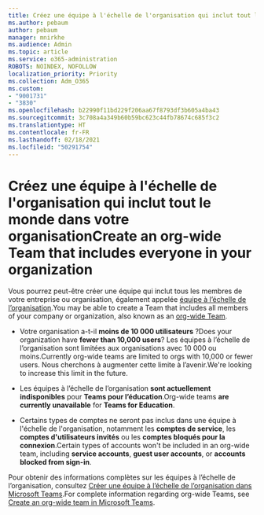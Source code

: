 ```yaml
---
title: Créez une équipe à l'échelle de l'organisation qui inclut tout le monde dans votre organisation
ms.author: pebaum
author: pebaum
manager: mnirkhe
ms.audience: Admin
ms.topic: article
ms.service: o365-administration
ROBOTS: NOINDEX, NOFOLLOW
localization_priority: Priority
ms.collection: Adm_O365
ms.custom:
- "9001731"
- "3830"
ms.openlocfilehash: b22990f11bd229f206aa67f8793df3b605a4ba43
ms.sourcegitcommit: 3c708a4a349b60b59bc623c44fb78674c685f3c2
ms.translationtype: HT
ms.contentlocale: fr-FR
ms.lasthandoff: 02/18/2021
ms.locfileid: "50291754"
---
```

# <a name="create-an-org-wide-team-that-includes-everyone-in-your-organization"></a><span data-ttu-id="d8f19-102">Créez une équipe à l'échelle de l'organisation qui inclut tout le monde dans votre organisation</span><span class="sxs-lookup"><span data-stu-id="d8f19-102">Create an org-wide Team that includes everyone in your organization</span></span>

<span data-ttu-id="d8f19-103">Vous pourrez peut-être créer une équipe qui inclut tous les membres de votre entreprise ou organisation, également appelée [équipe à l’échelle de l’organisation](https://docs.microsoft.com/microsoftteams/create-an-org-wide-team).</span><span class="sxs-lookup"><span data-stu-id="d8f19-103">You may be able to create a Team that includes all members of your company or organization, also known as an [org-wide Team](https://docs.microsoft.com/microsoftteams/create-an-org-wide-team).</span></span>

- <span data-ttu-id="d8f19-104">Votre organisation a-t-il **moins de 10 000 utilisateurs** ?</span><span class="sxs-lookup"><span data-stu-id="d8f19-104">Does your organization have **fewer than 10,000 users**?</span></span> <span data-ttu-id="d8f19-105">Les équipes à l’échelle de l’organisation sont limitées aux organisations avec 10 000 ou moins.</span><span class="sxs-lookup"><span data-stu-id="d8f19-105">Currently org-wide teams are limited to orgs with 10,000 or fewer users.</span></span> <span data-ttu-id="d8f19-106">Nous cherchons à augmenter cette limite à l’avenir.</span><span class="sxs-lookup"><span data-stu-id="d8f19-106">We're looking to increase this limit in the future.</span></span>

- <span data-ttu-id="d8f19-107">Les équipes à l’échelle de l’organisation **sont actuellement indisponibles** pour **Teams pour l’éducation**.</span><span class="sxs-lookup"><span data-stu-id="d8f19-107">Org-wide teams **are currently unavailable** for **Teams for Education**.</span></span>

- <span data-ttu-id="d8f19-108">Certains types de comptes ne seront pas inclus dans une équipe à l'échelle de l'organisation, notamment les **comptes de service**, les **comptes d'utilisateurs invités** ou les **comptes bloqués pour la connexion**.</span><span class="sxs-lookup"><span data-stu-id="d8f19-108">Certain types of accounts won't be included in an org-wide team, including **service accounts**, **guest user accounts**, or **accounts blocked from sign-in**.</span></span>

<span data-ttu-id="d8f19-109">Pour obtenir des informations complètes sur les équipes à l’échelle de l’organisation, consultez [Créer une équipe à l’échelle de l’organisation dans Microsoft Teams](https://docs.microsoft.com/microsoftteams/create-an-org-wide-team).</span><span class="sxs-lookup"><span data-stu-id="d8f19-109">For complete information regarding org-wide Teams, see [Create an org-wide team in Microsoft Teams](https://docs.microsoft.com/microsoftteams/create-an-org-wide-team).</span></span> 
